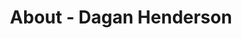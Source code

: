 ---
id: dagan_henderson
permalink: "/about/dagan_henderson"
full_name: Dagan Henderson
title: About - Dagan Henderson
role: Principle Engineer
image: 
about: Dagan believes that technology should enhance our abilities, experiences, and reach; solutions should be secure, reliable, and proven; and outcomes should be measured, tracked, and intentional. He has been programming for more than 20 years, has developed commercial software solutions in 10 programming languages, and has been awarded two patents. Dagan is passionate about secure application development and distributed computing.
github: 
linkedin: 
featimg: "/assets/aboutBanner1.jpg"
layout: about/profile
---